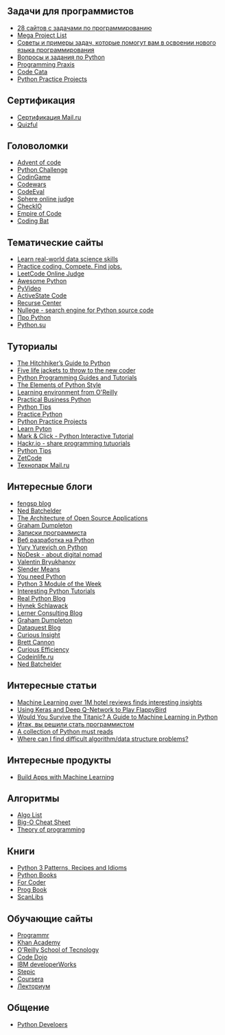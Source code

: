 Задачи для программистов
------------------------
+ [28 cайтов с задачами по программированию](https://tproger.ru/digest/competitive-programming-practice/)
+ [Mega Project List](https://github.com/karan/Projects)
+ [Советы и примеры задач, которые помогут вам в освоении нового языка программирования](http://eax.me/programming-language-learning/)
+ [Вопросы и задания по Python](http://pyobject.ru/blog/2010/02/04/python-quiz/)
+ [Programming Praxis](https://programmingpraxis.com/)
+ [Code Cata](http://codekata.com/)
+ [Python Practice Projects](http://pythonpracticeprojects.com/)

Сертификация
------------
+ [Сертификация Mail.ru](https://certification.mail.ru/)
+ [Quizful](http://www.quizful.net/test)

Головоломки
-----------
+ [Advent of code](http://adventofcode.com/)
+ [Python Challenge](http://www.pythonchallenge.com/)
+ [CodinGame](https://www.codingame.com/)
+ [Codewars](http://www.codewars.com/)
+ [CodeEval](https://www.codeeval.com/)
+ [Sphere online judge](http://www.spoj.com/problems/classical/)
+ [CheckIO](https://checkio.org/)
+ [Empire of Code](https://empireofcode.com/)
+ [Coding Bat](http://codingbat.com/python)

Тематические сайты
------------------
+ [Learn real-world data science skills](https://www.dataquest.io/)
+ [Practice coding. Compete. Find jobs.](https://www.hackerrank.com/)
+ [LeetCode Online Judge](https://leetcode.com/)
+ [Awesome Python](https://github.com/vinta/awesome-python)
+ [PyVideo](http://pyvideo.org/)
+ [ActiveState Code](http://code.activestate.com/)
+ [Recurse Center](https://www.recurse.com/)
+ [Nullege - search engine for Python source code](http://nullege.com/)
+ [Про Python](http://pythonz.net/)
+ [Python.su](http://python.su/)

Туториалы
---------
+ [The Hitchhiker’s Guide to Python](http://docs.python-guide.org/en/latest/)
+ [Five life jackets to throw to the new coder](http://newcoder.io/)
+ [Python Programming Guides and Tutorials](http://pythoncentral.io/)
+ [The Elements of Python Style](https://github.com/amontalenti/elements-of-python-style)
+ [Learning environment from O'Reilly](http://chimera.labs.oreilly.com/)
+ [Practical Business Python](http://pbpython.com/)
+ [Python Tips](http://book.pythontips.com/)
+ [Practice Python](http://www.practicepython.org/)
+ [Python Practice Projects](http://pythonpracticeprojects.com/)
+ [Learn Pyton](http://www.learnpython.org/)
+ [Mark & Click - Python Interactive Tutorial](http://www.markandclick.com/advance.html)
+ [Hackr.io - share programming tutuorials](https://hackr.io/)
+ [Python Tips](http://book.pythontips.com/)
+ [ZetCode](http://zetcode.com/)
+ [Технопарк Mail.ru](https://park.mail.ru/materials/video/)

Интересные блоги
----------------
+ [fengsp blog](https://fengsp.github.io/blog/)
+ [Ned Batchelder](http://nedbatchelder.com/)
+ [The Architecture of Open Source Applications](http://aosabook.org/en/index.html)
+ [Graham Dumpleton](http://blog.dscpl.com.au/)
+ [Записки программиста](http://eax.me/)
+ [Веб разработка на Python](http://www.alexkorablev.ru/)
+ [Yury Yurevich on Python](http://pyobject.ru/blog/)
+ [NoDesk - about digital nomad](http://nodesk.co/)
+ [Valentin Bryukhanov](http://bryukh.com/)
+ [Slender Means](http://slendermeans.org/)
+ [You need Python](http://love-python.blogspot.ru/)
+ [Python 3 Module of the Week](https://pymotw.com/3/)
+ [Interesting Python Tutorials](https://pythontips.com/)
+ [Real Python Blog](https://realpython.com/blog/)
+ [Hynek Schlawack](https://hynek.me/)
+ [Lerner Consulting Blog](http://blog.lerner.co.il/)
+ [Graham Dumpleton](http://blog.dscpl.com.au/)
+ [Dataquest Blog](https://www.dataquest.io/blog/)
+ [Curious Insight](http://www.johnwittenauer.net/)
+ [Brett Cannon](http://www.snarky.ca/)
+ [Curious Efficiency](http://www.curiousefficiency.org/)
+ [Codeinlife.ru](http://codeinlife.ru/)
+ [Ned Batchelder](http://nedbatchelder.com/)

Интересные статьи
-----------------
+ [Machine Learning over 1M hotel reviews finds interesting insights](https://blog.monkeylearn.com/machine-learning-1m-hotel-reviews-finds-interesting-insights/)
+ [Using Keras and Deep Q-Network to Play FlappyBird](https://yanpanlau.github.io/2016/07/10/FlappyBird-Keras.html)
+ [Would You Survive the Titanic? A Guide to Machine Learning in Python](https://medium.com/learning-new-stuff/would-you-survive-the-titanic-a-guide-to-machine-learning-in-python-f80c9d7b7582#.hd2h7cew8)
+ [Итак, вы решили стать программистом](http://eax.me/beginning-programming/)
+ [A collection of Python must reads](http://jessenoller.com/good-to-great-python-reads/)
+ [Where can I find difficult algorithm/data structure problems?](https://www.quora.com/Where-can-I-find-difficult-algorithm-data-structure-problems/answer/Sai-Teja-Pratap)

Интересные продукты
-------------------
+ [Build Apps with Machine Learning](http://www.monkeylearn.com/)

Алгоритмы
---------
+ [Algo List](http://algolist.manual.ru/)
+ [Big-O Cheat Sheet](http://bigocheatsheet.com/)
+ [Theory of programming](http://theoryofprogramming.com/)

Книги
-----
+ [Python 3 Patterns, Recipes and Idioms](http://python-3-patterns-idioms-test.readthedocs.io/en/latest/)
+ [Python Books](https://wiki.python.org/moin/PythonBooks)
+ [For Coder](http://forcoder.ru/)
+ [Prog Book](http://progbook.ru/)
+ [ScanLibs](http://scanlibs.com/)

Обучающие сайты
---------------
+ [Programmr](http://www.programmr.com/)
+ [Khan Academy](https://www.khanacademy.org/)
+ [O'Reilly School of Tecnology](http://archive.oreilly.com/oreillyschool/index.html)
+ [Code Dojo](https://coderdojo.com/)
+ [IBM developerWorks](http://www.ibm.com/developerworks/ru/)
+ [Stepic](https://stepic.org/)
+ [Coursera](https://www.coursera.org/)
+ [Лекториум](https://www.lektorium.tv/)

Общение
-------
+ [Python Develoers](https://pythondev.slack.com/)